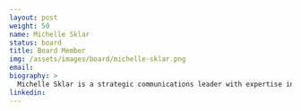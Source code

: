 ```yaml
---
layout: post
weight: 50
name: Michelle Sklar
status: board
title: Board Member
img: /assets/images/board/michelle-sklar.png
email:
biography: >
  Michelle Sklar is a strategic communications leader with expertise in performance driven growth marketing, storytelling, community building and entrepreneurship. With over two decades of comprehensive achievements in both B2B and B2C industries, Michelle has a proven track record as an executive leader in digital marketing, PR, strategic partnerships, and company building. She has focused her professional career development on scaling ideas to impact in the Emerging Technology, Digital Media, Events, Retail and Nonprofit industries. Michelle is the Head of Venture Growth with entrepreneurship@UBC, Board Executive for the Vancouver Entrepreneurs Forum, and most recently the recipient of BC Business Woman of the Year – Community Builder.
linkedin:
---
```


